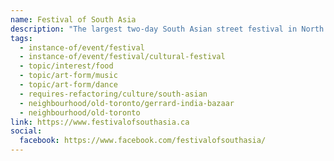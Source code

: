 ```yaml
---
name: Festival of South Asia
description: "The largest two-day South Asian street festival in North America, now in its 23rd year. A multi-cultural experience of tastes, sounds, and sights of South Asia featuring main stage performances, a kid's zone, arts and culture market, participatory workshops, roaming entertainers, and local businesses with food and clothing stalls along the street."
tags:
  - instance-of/event/festival
  - instance-of/event/festival/cultural-festival
  - topic/interest/food
  - topic/art-form/music
  - topic/art-form/dance
  - requires-refactoring/culture/south-asian
  - neighbourhood/old-toronto/gerrard-india-bazaar
  - neighbourhood/old-toronto
link: https://www.festivalofsouthasia.ca
social:
  facebook: https://www.facebook.com/festivalofsouthasia/
---
```

